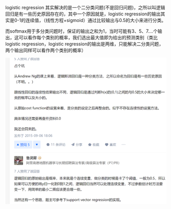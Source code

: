 logistic regression 其实解决的是一个二分类问题(不是回归问题)，之所以叫逻辑回归是有一些历史原因存在的，其中一个原因就是，logistic regression的输出其实是0-1的连续值，（线性方程+sigmoid）通过比较输出与0.5的大小来进行分类。

而softmax用于多分类问题时，保证的输出之和为1，当时可能有3、5、7....个输出，这可以看作每个类别的概率，我们选出最大值即为给出的预测类别（类比logistic regression，logistic regression的输出是两维，只能解决二分类问题，两个输出同样可以看作两个类别的概率）

![](images/logistic%20regression的一些见解_image_1.png)
